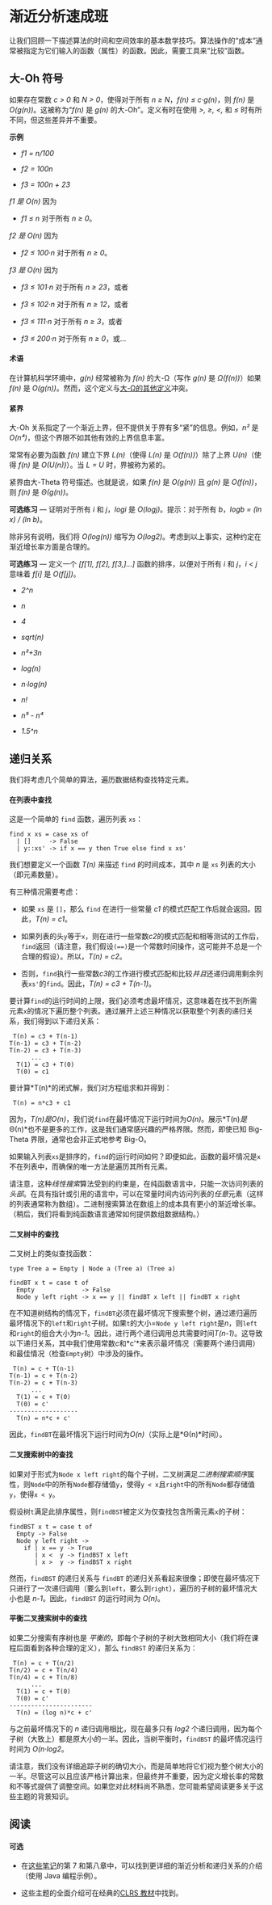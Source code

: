 # 渐近分析速成班

让我们回顾一下描述算法的时间和空间效率的基本数学技巧。算法操作的“成本”通常被指定为它们输入的函数（属性）的函数。因此，需要工具来“比较”函数。

## 大-Oh 符号

如果存在常数 *c > 0* 和 *N > 0*，使得对于所有 *n ≥ N*，*f(n) ≤ c·g(n)*，则 *f(n)* 是 *O(g(n))*。这被称为“*f(n)* 是 *g(n)* 的大-Oh”。定义有时在使用 *>, ≥, <,* 和 *≤* 时有所不同，但这些差异并不重要。

**示例**

+   *f1 = n/100*

+   *f2 = 100n*

+   *f3 = 100n + 23*

*f1 是 O(n)* 因为

+   *f1 ≤ n* 对于所有 *n ≥ 0*。

*f2 是 O(n)* 因为

+   *f2 ≤ 100·n* 对于所有 *n ≥ 0*。

*f3 是 O(n)* 因为

+   *f3 ≤ 101·n* 对于所有 *n ≥ 23*，或者

+   *f3 ≤ 102·n* 对于所有 *n ≥ 12*，或者

+   *f3 ≤ 111·n* 对于所有 *n ≥ 3*，或者

+   *f3 ≤ 200·n* 对于所有 *n ≥ 0*，或...

#### 术语

在计算机科学环境中，*g(n)* 经常被称为 *f(n)* 的大-Ω（写作 *g(n)* 是 *Ω(f(n))*）如果 *f(n)* 是 *O(g(n))*。然而，这个定义与[大-Ω的其他定义](http://en.wikipedia.org/wiki/Big_O_notation#Related_asymptotic_notations)冲突。

#### 紧界

大-Oh 关系指定了一个渐近上界，但不提供关于界有多“紧”的信息。例如，*n²* 是 *O(n⁴)*，但这个界限不如其他有效的上界信息丰富。

常常有必要为函数 *f(n)* 建立下界 *L(n)*（使得 *L(n)* 是 *O(f(n))*）除了上界 *U(n)*（使得 *f(n)* 是 *O(U(n))*）。当 *L = U* 时，界被称为紧的。

紧界由大-Theta 符号描述。也就是说，如果 *f(n)* 是 *O(g(n))* 且 *g(n)* 是 *O(f(n))*，则 *f(n)* 是 *Θ(g(n))*。

**可选练习** — 证明对于所有 *i* 和 *j*，*logi* 是 *O(logj)*。提示：对于所有 *b*，*logb = (ln x) / (ln b)*。

除非另有说明，我们将 *O(log(n))* 缩写为 *O(log2)*。考虑到以上事实，这种约定在渐近增长率方面是合理的。

**可选练习** — 定义一个 *[f[1], f[2], f[3,]...]* 函数的排序，以便对于所有 *i* 和 *j*，*i < j* 意味着 *f[i]* 是 *O(f[j])*。

+   *2^n*

+   *n*

+   *4*

+   *sqrt(n)*

+   *n²+3n*

+   *log(n)*

+   *n·log(n)*

+   *n!*

+   *n⁵ - n⁴*

+   *1.5^n*

## 递归关系

我们将考虑几个简单的算法，遍历数据结构查找特定元素。

#### 在列表中查找

这是一个简单的 `find` 函数，遍历列表 `xs`：

```
find x xs = case xs of
  | []     -> False
  | y::xs' -> if x == y then True else find x xs' 
```

我们想要定义一个函数 *T(n)* 来描述 `find` 的时间成本，其中 *n* 是 `xs` 列表的大小（即元素数量）。

有三种情况需要考虑：

+   如果 `xs` 是 `[]`，那么 `find` 在进行一些常量 *c1* 的模式匹配工作后就会返回。因此，*T(n) = c1*。

+   如果列表的头`y`等于`x`，则在进行一些常数*c2*的模式匹配和相等测试的工作后，`find`返回（请注意，我们假设`(==)`是一个常数时间操作，这可能并不总是一个合理的假设）。所以，*T(n) = c2*。

+   否则，`find`执行一些常数*c3*的工作进行模式匹配和比较*并且*还递归调用剩余列表`xs'`的`find`。因此，*T(n) = c3 + T(n-1)*。

要计算`find`的运行时间的上限，我们必须考虑最坏情况，这意味着在找不到所需元素`x`的情况下遍历整个列表。通过展开上述三种情况以获取整个列表的递归关系，我们得到以下递归关系：

```
 T(n) = c3 + T(n-1)
T(n-1) = c3 + T(n-2)
T(n-2) = c3 + T(n-3)
      ...
  T(1) = c3 + T(0)
  T(0) = c1 
```

要计算*T(n)*的闭式解，我们对方程组求和并得到：  

```
 T(n) = n*c3 + c1 
```

因为，*T(n)*是*O(n)*，我们说`find`在最坏情况下运行时间为*O(n)*。展示*T(n)*是*Θ(n)*也不是更多的工作，这是我们通常感兴趣的严格界限。然而，即使已知 Big-Theta 界限，通常也会非正式地参考 Big-O。

如果输入列表`xs`是排序的，`find`的运行时间如何？即便如此，函数的最坏情况是`x`不在列表中，而确保的唯一方法是遍历其所有元素。

请注意，这种*线性搜索*算法受到的约束是，在纯函数语言中，只能一次访问列表的*头部*。在具有指针或引用的语言中，可以在常量时间内访问列表的*任意*元素（这样的列表通常称为数组）。二进制搜索算法在数组上的成本具有更小的渐近增长率。（稍后，我们将看到纯函数语言通常如何提供数组数据结构。）

#### 二叉树中的查找

二叉树上的类似查找函数：

```
type Tree a = Empty | Node a (Tree a) (Tree a)

findBT x t = case t of
  Empty             -> False
  Node y left right -> x == y || findBT x left || findBT x right 
```

在不知道树结构的情况下，`findBT`必须在最坏情况下搜索整个树，通过递归遍历最坏情况下的`left`和`right`子树。如果`t`的大小=`Node y left right`是*n*，则`left`和`right`的组合大小为*n-1*。因此，进行两个递归调用总共需要时间*T(n-1)*。这导致以下递归关系，其中我们使用常数*c*和*c'*来表示最坏情况（需要两个递归调用）和最佳情况（检查`Empty`树）中涉及的操作。

```
 T(n) = c + T(n-1)
T(n-1) = c + T(n-2)
T(n-2) = c + T(n-3)
      ...
  T(1) = c + T(0)
  T(0) = c'
-------------------
  T(n) = n*c + c' 
```

因此，`findBT`在最坏情况下运行时间为*O(n)*（实际上是*Θ(n)*时间）。

#### 二叉搜索树中的查找

如果对于形式为`Node x left right`的每个子树，二叉树满足*二进制搜索顺序*属性，则`Node`中的所有`Node`都存储值`y`，使得`y < x`且`right`中的所有`Node`都存储值`y`，使得`x < y`。

假设树`t`满足此排序属性，则`findBST`被定义为仅查找包含所需元素`x`的子树：

```
findBST x t = case t of
  Empty -> False
  Node y left right ->
    if | x == y -> True
       | x <  y -> findBST x left
       | x >  y -> findBST x right 
```

然而，`findBST` 的递归关系与 `findBT` 的递归关系看起来很像；即使在最坏情况下只进行了一次递归调用（要么到`left`，要么到`right`），遍历的子树的最坏情况大小也是 *n-1*。因此，`findBST` 的运行时间为 *O(n)*。

#### 平衡二叉搜索树中的查找

如果二分搜索有序树也是 *平衡的*，即每个子树的子树大致相同大小（我们将在课程后面看到各种合理的定义），那么 `findBST` 的递归关系为：

```
 T(n) = c + T(n/2)
T(n/2) = c + T(n/4)
T(n/4) = c + T(n/8)
      ...
  T(1) = c + T(0)
  T(0) = c'
-----------------------
  T(n) = (log n)*c + c' 
```

与之前最坏情况下的 *n* 递归调用相比，现在最多只有 *log2* 个递归调用，因为每个子树（大致上）都是原大小的一半。因此，当树平衡时，`findBST` 的最坏情况运行时间为 *O(n·log2*。

请注意，我们没有详细追踪子树的确切大小，而是简单地将它们视为整个树大小的一半。尽管这可以且应该严格计算出来，但最终并不重要，因为定义增长率的常数和不等式提供了调整空间。如果您对此材料尚不熟悉，您可能希望阅读更多关于这些主题的背景知识。

## 阅读

#### 可选

+   在[这些笔记](http://people.cs.uchicago.edu/~rchugh/static/classes/introhwandsw.pdf)的第 7 和第八章中，可以找到更详细的渐近分析和递归关系的介绍（使用 Java 编程示例）。

+   这些主题的全面介绍可在经典的[CLRS 教材](http://mitpress.mit.edu/books/introduction-algorithms)中找到。
